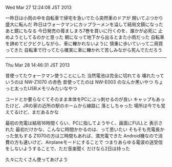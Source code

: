Wed Mar 27 12:24:08 JST 2013

一昨日は小雨の中を自転車で帰宅を急いでたら突然車のドアが
開いてぶつかり盛大に転んだ
昨日はウォークマンにカップラーメンを溢して結局文鎮になった
あと鏡にもなる
今日発売の苺ましまろ7巻を買いに行くのを、誰かが必死に
止めようとしてるのかと思った
朝になって地下から出るとまた小雨だった
自転車を諦めてビクビクしながら、車に轢かれないように
慎重に歩いていって二冊買ってきた
自転車で行ってたら確実に車に轢かれて苦しみながら死んでただろう

---

Thu Mar 28 14:46:31 JST 2013

昔使ってたウォークマン使うことにした
当然電池は完全に切れてる
壊れたっていうのは NW-Z1070 の赤色
昔使ってたのは NW-E003 のなんか黒いやつ
ちょっと太ったUSBメモリみたいなやつ

コードとか要らなくてそのまま本体をPCにぶっ刺せるのが良い
キャップもあったけど、JRの家の近所の駅のホームから線路に
落としちゃった
場所は今でも覚えてるけど、まだあるかな

最初の充電は結局16時間くらい、PCに指してようやく、画面にFULLと
表示された
最初だけかな、こんなに時間かかるのは、って思いたい
そもそも充電長かった気もする
Z1070の方は三時間もあれば、満充電できた
Android機なので消費の方も速いけど、Airplaneモードにすることで
つまりあらゆる電波の送受信をしないようすることで、ただ音楽聞く
だけなら2日は持った

久々にたくさん使ってあげよう


